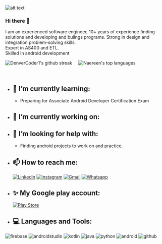 ![alt text](https://encrypted-tbn0.gstatic.com/images?q=tbn:ANd9GcRGAiMVuE7xw1__igE0FyFS46VpYez9M-zPjw&usqp=CAU)

### Hi there 👋
I am an experienced software engineer, 10+ years of experience finding solutions and developing and builngs programs.
Strong in design and integration problem-solving skills. <br/>
Expert in AS400 and ETL. <br/>
Skilled in android development <br/>



![DenverCoder1's github streak](https://github-readme-streak-stats.herokuapp.com/?user=faridmitri&theme=blue-green) &nbsp; &nbsp; ![Naereen's top languages](https://github-readme-stats.vercel.app/api/top-langs/?username=faridmitri&theme=blue-green)

<br/>

- ## 🌱 I’m currently learning:
    - Preparing for Associate Android Developer Certification Exam <br/>

- ## 🔭 I’m currently working on:
     

- ## 🤔 I’m looking for help with:
    - Finding android projects to work on and practice.

- ## 📫 How to reach me:
    [![Linkedin](https://img.shields.io/badge/LinkedIn-0077B5?style=for-the-badge&logo=linkedin&logoColor=white)](https://www.linkedin.com/in/farid-mitri)
    [![Instagram](https://img.shields.io/badge/Instagram-E4405F?style=for-the-badge&logo=instagram&logoColor=white)](https://www.instagram.com/faridmitri)
    [![Gmail](https://img.shields.io/badge/Gmail-D14836?style=for-the-badge&logo=gmail&logoColor=white)](mailto:faridmitri@gmail.com)
    [![Whatsapp](https://img.shields.io/badge/WhatsApp-25D366?style=for-the-badge&logo=whatsapp&logoColor=white)](https://api.whatsapp.com/send?phone=96170941618)

- ## ✨ My Google play account:
     [![Play Store](https://img.shields.io/badge/Google_Play-414141?style=for-the-badge&logo=google-play&logoColor=white)](https://play.google.com/store/apps/dev?id=7549648089044505512&hl=en_US&gl=US)
     

- ## :computer: Languages and Tools:
 ![firebase](https://img.shields.io/badge/firebase-ffca28?style=for-the-badge&logo=firebase&logoColor=black)
 ![androidstudio](https://img.shields.io/badge/Android_Studio-3DDC84?style=for-the-badge&logo=android-studio&logoColor=white)
 ![kotlin](https://img.shields.io/badge/Kotlin-0095D5?&style=for-the-badge&logo=kotlin&logoColor=white)
 ![java](https://img.shields.io/badge/Java-ED8B00?style=for-the-badge&logo=java&logoColor=white)
 ![python](https://img.shields.io/badge/Python-FFD43B?style=for-the-badge&logo=python&logoColor=blue)
 ![android](https://img.shields.io/badge/Android-3DDC84?style=for-the-badge&logo=android&logoColor=white)
 ![github](https://img.shields.io/badge/GitHub-100000?style=for-the-badge&logo=github&logoColor=white)
 
 




<!--
**faridmitri/faridmitri** is a ✨ _special_ ✨ repository because its `README.md` (this file) appears on your GitHub profile.

Here are some ideas to get you started:

- 🔭 I’m currently working on ...
- 🌱 I’m currently learning ...
- 👯 I’m looking to collaborate on ...
- 🤔 I’m looking for help with ...
- 💬 Ask me about ...
- 📫 How to reach me: ...
- 😄 Pronouns: ...
- ⚡ Fun fact: ...
-->



